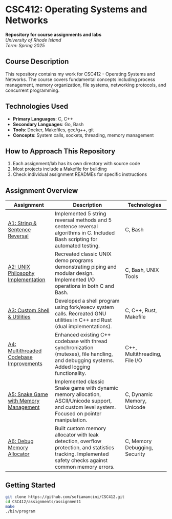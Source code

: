 # CSC412: Operating Systems and Networks

**Repository for course assignments and labs**  
*University of Rhode Island*  
*Term: Spring 2025*

## Course Description
This repository contains my work for CSC412 - Operating Systems and Networks. The course covers fundamental concepts including process management, memory organization, file systems, networking protocols, and concurrent programming.

## Technologies Used
- **Primary Languages**: C, C++
- **Secondary Languages**: Go, Bash
- **Tools**: Docker, Makefiles, gcc/g++, git
- **Concepts**: System calls, sockets, threading, memory management


## How to Approach This Repository
1. Each assignment/lab has its own directory with source code
2. Most projects include a Makefile for building
3. Check individual assignment READMEs for specific instructions

## Assignment Overview

| Assignment | Description | Technologies |
|------------|-------------|--------------|
| [A1: String & Sentence Reversal](/assignments/A1) | Implemented 5 string reversal methods and 5 sentence reversal algorithms in C. Included Bash scripting for automated testing. | C, Bash |
| [A2: UNIX Philosophy Implementation](/assignments/A2) | Recreated classic UNIX demo programs demonstrating piping and modular design. Implemented I/O operations in both C and Bash. | C, Bash, UNIX Tools |
| [A3: Custom Shell & Utilities](/assignments/A3) | Developed a shell program using fork/execv system calls. Recreated GNU utilities in C++ and Rust (dual implementations). | C, C++, Rust, Makefile |
| [A4: Multithreaded Codebase Improvements](/assignments/A4) | Enhanced existing C++ codebase with thread synchronization (mutexes), file handling, and debugging systems. Added logging functionality. | C++, Multithreading, File I/O |
| [A5: Snake Game with Memory Management](/assignments/A5) | Implemented classic Snake game with dynamic memory allocation, ASCII/Unicode support, and custom level system. Focused on pointer manipulation. | C, Dynamic Memory, Unicode |
| [A6: Debug Memory Allocator](/assignments/A6) | Built custom memory allocator with leak detection, overflow protection, and statistics tracking. Implemented safety checks against common memory errors. | C, Memory Debugging, Security |




## Getting Started
```bash
git clone https://github.com/sofiamancini/CSC412.git
cd CSC412/assignments/assignment1
make
./bin/program

